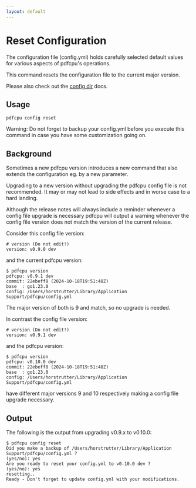 ```yaml
---
layout: default
---
```


# Reset Configuration

The configuration file (config.yml) holds carefully selected default values for various aspects of pdfcpu's operations.

This command resets the configuration file to the current major version.

Please also check out the [config dir](../getting_started/config_dir.md) docs.


## Usage

```
pdfcpu config reset
```

Warning: Do not forget to backup your config.yml before you execute this command in case you have some customization going on.

## Background

Sometimes a new pdfcpu version introduces a new command that also extends the configuration eg. by a new parameter. 

Upgrading to a new version without upgrading the pdfcpu config file is not recommended.
It may or may not lead to side effects and in worse case to a hard landing.

Although the release notes will always include a reminder whenever a config file upgrade is necessary 
pdfcpu will output a warning whenever the config file version does not match the version of the current release.

Consider this config file version:
```
# version (Do not edit!)
version: v0.9.0 dev
```

and the current pdfcpu version:
```
$ pdfcpu version
pdfcpu: v0.9.1 dev
commit: 22ebeff8 (2024-10-18T19:51:48Z)
base  : go1.23.0
config: /Users/horstrutter/Library/Application Support/pdfcpu/config.yml
```

The major version of both is 9 and match, so no upgrade is needed.

In contrast the config file version:
```
# version (Do not edit!)
version: v0.9.1 dev
```

and the pdfcpu version:
```
$ pdfcpu version
pdfcpu: v0.10.0 dev
commit: 22ebeff8 (2024-10-18T19:51:48Z)
base  : go1.23.0
config: /Users/horstrutter/Library/Application Support/pdfcpu/config.yml
```

have different major versions 9 and 10 respectively making a config file upgrade necessary.

## Output

The following is the output from upgrading v0.9.x to v0.10.0:

```
$ pdfcpu config reset
Did you make a backup of /Users/horstrutter/Library/Application Support/pdfcpu/config.yml ?
(yes/no): yes
Are you ready to reset your config.yml to v0.10.0 dev ?
(yes/no): yes
resetting..
Ready - Don't forget to update config.yml with your modifications.
```